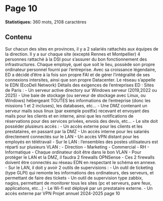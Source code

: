 # Page 10

**Statistiques:** 360 mots, 2108 caractères

## Contenu

Sur chacun des sites en provinces, il y a 2 salariés rattachés aux équipes de la direction. Il y a sur chaque site (excepté Rennes et Montpellier) 4 personnes rattaché à la DSI pour s’assurer du bon fonctionnement des infrastructures. Chaque employé, quel que soit le lieu, possède son propre ordinateur personnel fourni par l’entreprise. Avec sa croissance légendaire, ED a décidé d’être à la fois son propre FAI et de gérer l’intégralité de ses connexions intersites, ainsi que son propre Datacenter. Le réseau s’appelle le EDN (EcoDeli Network) Détails des exigences de l’entreprises ED : Sites de Paris : - Un serveur active directory sur Windows serveur (2019,2022 ou 2025) - Une baie de stockage (ou serveur de stockage avec Linux, ou Windows) hébergeant TOUTES les informations de l’entreprise (donc les missions 1 et 2 incluses), les databases, etc… - Une DMZ contenant un serveur mails sous linux (par exemple postfix) recevant et envoyant des mails pour les clients et en interne, ainsi que les notifications de réservations pour des services privées, envois des devis, etc... - Le site doit posséder plusieurs accès : - Un accès externe pour les clients et les prestataires, en passant par la DMZ - Un accès interne pour les salariés directement connectés sur le LAN - Un accès VPN distant pour les employés en télétravail - Sur le LAN : l’ensembles des postes utilisateurs est réparti sur plusieurs VLAN : - Direction - Marketing - Commercial - RH - Informatique - Chaque ordinateur doit être dans le bon VLAN - Pour protéger le LAN et la DMZ, il faudra 2 firewalls OPNSense - Ces 2 firewalls doivent être connectés au réseau EDN en respectant le schéma en annexe. - Sur le LAN, il doit y avoir 2 outils de supervisions : - Un outil de ticketing (type GLPI) qui remonte les informations des ordinateurs, des serveurs, et permettant de faire des tickets - Un outil de supervision type zabbix, nagios, permettant de monitorer tous les sites (pc et serveurs, pare feux, applications, etc…) - Le Wi-fi est déployé par un prestataire externe. - Un accès externe par VPN Projet annuel 2024-2025 page 10